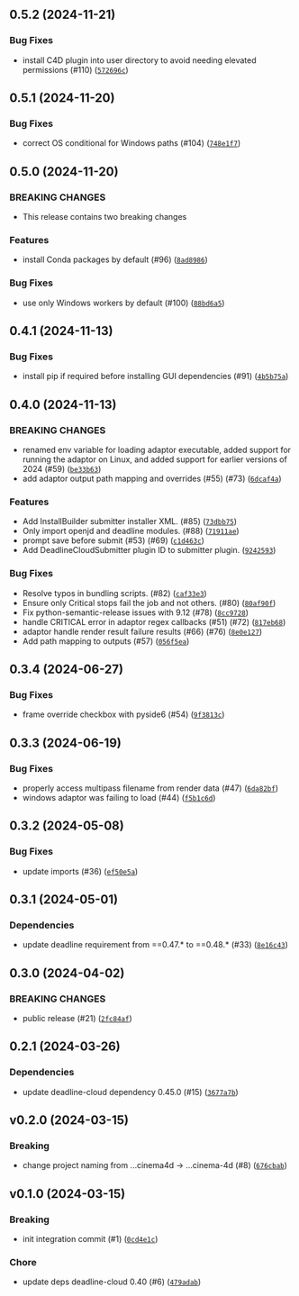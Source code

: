 ## 0.5.2 (2024-11-21)



### Bug Fixes
* install C4D plugin into user directory to avoid needing elevated permissions (#110) ([`572696c`](https://github.com/aws-deadline/deadline-cloud-for-cinema-4d/commit/572696cfec82ffcf9acf2e2e80c29c8a2915fc69))

## 0.5.1 (2024-11-20)



### Bug Fixes
* correct OS conditional for Windows paths (#104) ([`748e1f7`](https://github.com/aws-deadline/deadline-cloud-for-cinema-4d/commit/748e1f7e24669112f3d9902508aebb12872e036a))

## 0.5.0 (2024-11-20)

### BREAKING CHANGES
* This release contains two breaking changes

### Features
* install Conda packages by default (#96) ([`8ad8986`](https://github.com/aws-deadline/deadline-cloud-for-cinema-4d/commit/8ad8986c6bb073cb572b176b87e85cecd6b091b4))

### Bug Fixes
* use only Windows workers by default (#100) ([`88bd6a5`](https://github.com/aws-deadline/deadline-cloud-for-cinema-4d/commit/88bd6a5c14aa0996ed04cfff452b925d44d17f1c))

## 0.4.1 (2024-11-13)



### Bug Fixes
* install pip if required before installing GUI dependencies (#91) ([`4b5b75a`](https://github.com/aws-deadline/deadline-cloud-for-cinema-4d/commit/4b5b75af991c94f033bae84ceb061d4d0f1a278a))

## 0.4.0 (2024-11-13)

### BREAKING CHANGES
* renamed env variable for loading adaptor executable, added support for running the adaptor on Linux, and added support for earlier versions of 2024 (#59) ([`be33b63`](https://github.com/aws-deadline/deadline-cloud-for-cinema-4d/commit/be33b63860a2d078f2802766d6eb5ce567c05aba))
* add adaptor output path mapping and overrides (#55) (#73) ([`6dcaf4a`](https://github.com/aws-deadline/deadline-cloud-for-cinema-4d/commit/6dcaf4a35dfb6704bdb4c04b78e76e2e36a43349))

### Features
* Add InstallBuilder submitter installer XML. (#85) ([`73dbb75`](https://github.com/aws-deadline/deadline-cloud-for-cinema-4d/commit/73dbb7518c04b8d443849f57e9461b4cf14c4d2e))
* Only import openjd and deadline modules. (#88) ([`71911ae`](https://github.com/aws-deadline/deadline-cloud-for-cinema-4d/commit/71911ae1394203fea36875b1350e4cb4a67470d1))
* prompt save before submit (#53) (#69) ([`c1d463c`](https://github.com/aws-deadline/deadline-cloud-for-cinema-4d/commit/c1d463c6c57fdd95c2a3d4e58d024ba3ad58a693))
* Add DeadlineCloudSubmitter plugin ID to submitter plugin. ([`9242593`](https://github.com/aws-deadline/deadline-cloud-for-cinema-4d/commit/9242593455c70ce06cacec94d84839bf957a47cc))

### Bug Fixes
* Resolve typos in bundling scripts. (#82) ([`caf33e3`](https://github.com/aws-deadline/deadline-cloud-for-cinema-4d/commit/caf33e3ac3136c311c18069c2fa78628fcddbcfc))
* Ensure only Critical stops fail the job and not others. (#80) ([`80af90f`](https://github.com/aws-deadline/deadline-cloud-for-cinema-4d/commit/80af90fbf2fe75c4866b26abc8cea5ba66f974ef))
* Fix python-semantic-release issues with 9.12 (#78) ([`8cc9728`](https://github.com/aws-deadline/deadline-cloud-for-cinema-4d/commit/8cc9728c52e2e6ea83b2871887299f01124889ff))
* handle CRITICAL error in adaptor regex callbacks (#51) (#72) ([`817eb68`](https://github.com/aws-deadline/deadline-cloud-for-cinema-4d/commit/817eb68346f165de974dca55033837a07548884b))
* adaptor handle render result failure results (#66) (#76) ([`8e0e127`](https://github.com/aws-deadline/deadline-cloud-for-cinema-4d/commit/8e0e1277dd15faa0a8784c95b0fcb43b0505236d))
* Add path mapping to outputs (#57) ([`056f5ea`](https://github.com/aws-deadline/deadline-cloud-for-cinema-4d/commit/056f5ea931b78eea0e21024e192179c7f5d871d8))

## 0.3.4 (2024-06-27)



### Bug Fixes
* frame override checkbox with pyside6 (#54) ([`9f3813c`](https://github.com/aws-deadline/deadline-cloud-for-cinema-4d/commit/9f3813c65451f073cea4d256817dd2f927b906c0))

## 0.3.3 (2024-06-19)



### Bug Fixes
* properly access multipass filename from render data (#47) ([`6da82bf`](https://github.com/aws-deadline/deadline-cloud-for-cinema-4d/commit/6da82bf511b4af364b047fd22f678c63230acf92))
* windows adaptor was failing to load (#44) ([`f5b1c6d`](https://github.com/aws-deadline/deadline-cloud-for-cinema-4d/commit/f5b1c6d76c40811a78cd14cd822872fd47f93488))

## 0.3.2 (2024-05-08)



### Bug Fixes
* update imports (#36) ([`ef50e5a`](https://github.com/aws-deadline/deadline-cloud-for-cinema-4d/commit/ef50e5ae7745addcb601b7dc7d91304a4d307dff))

## 0.3.1 (2024-05-01)

### Dependencies
* update deadline requirement from ==0.47.* to ==0.48.* (#33) ([`8e16c43`](https://github.com/aws-deadline/deadline-cloud-for-cinema-4d/commit/8e16c437872e81162a79ba2c220397cc180deddb))


## 0.3.0 (2024-04-02)

### BREAKING CHANGES
* public release (#21) ([`2fc84af`](https://github.com/aws-deadline/deadline-cloud-for-cinema-4d/commit/2fc84affe0206687d08915c8301f0cbd8882f075))



## 0.2.1 (2024-03-26)

### Dependencies
* update deadline-cloud dependency 0.45.0 (#15) ([`3677a7b`](https://github.com/aws-deadline/deadline-cloud-for-cinema-4d/pull/15/commits/3677a7b7e1e73939ecae6987fbdc4bc4842c38ec))

## v0.2.0 (2024-03-15)

### Breaking
* change project naming from ...cinema4d -&gt; ...cinema-4d (#8) ([`676cbab`](https://github.com/aws-deadline/deadline-cloud-for-cinema-4d/commit/676cbab3b6fb10054d4e9c987c137aa40736921f))

## v0.1.0 (2024-03-15)

### Breaking
* init integration commit (#1) ([`0cd4e1c`](https://github.com/aws-deadline/deadline-cloud-for-cinema-4d/commit/0cd4e1ccab0398090e3878f9c27123acf00748df))

### Chore
* update deps deadline-cloud 0.40 (#6) ([`479adab`](https://github.com/aws-deadline/deadline-cloud-for-cinema-4d/commit/479adab182a2072d002ad960e1e32c91cf3dfa07))

